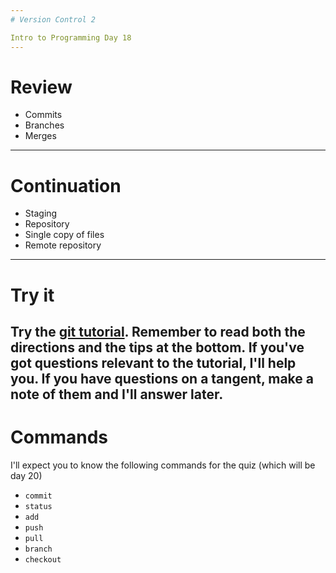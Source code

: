 ```yaml
---
# Version Control 2

Intro to Programming Day 18
---
```

# Review

* Commits
* Branches
* Merges
---
# Continuation

* Staging
* Repository
* Single copy of files
* Remote repository
---
# Try it

Try the [git tutorial](http://try.github.io). Remember to read both the directions and the tips at the bottom. If you've got questions relevant to the tutorial, I'll help you. If you have questions on a tangent, make a note of them and I'll answer later.
---
# Commands

I'll expect you to know the following commands for the quiz (which will be day 20)

* `commit`
* `status`
* `add`
* `push`
* `pull`
* `branch`
* `checkout`
